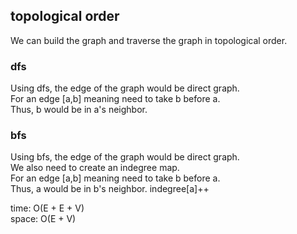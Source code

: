 ## topological order
We can build the graph and traverse the graph in topological order.

### dfs
Using dfs, the edge of the graph would be direct graph.<br>
For an edge [a,b] meaning need to take b before a.<br>
Thus, b would be in a's neighbor.

### bfs
Using bfs, the edge of the graph would be direct graph.<br>
We also need to create an indegree map.<br>
For an edge [a,b] meaning need to take b before a.<br>
Thus, a would be in b's neighbor. indegree[a]++<br>

time: O(E + E + V)<br>
space: O(E + V)
